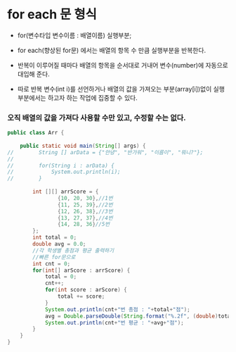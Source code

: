 # for each 문 형식
- for(변수타입 변수이름 : 배열이름)
  실행부분;
  
- for each(향상된 for문) 에서는 배열의 항목 수 만큼 실행부분을 반복한다.
- 반복이 이루어질 때마다 배열의 항목을 순서대로 거내어 변수(number)에 자동으로 대입해 준다.

- 따로 반복 변수(int i)를 선언하거나 배열의 값을 가져오는 부분(array[i])없이 실행부분에서는 하고자 하는 작업에 집중할 수 있다.

### 오직 배열의 값을 가져다 사용할 수만 있고, 수정할 수는 없다.
```java
public class Arr {
    
    public static void main(String[] args) {
//        String [] arData = {"안녕", "반가워", "이름이", "뭐니?"};
//        
//        for(String i : arData) {
//            System.out.println(i);
//        }
        
        int [][] arrScore = {
                {10, 20, 30},//1번
                {11, 25, 39},//2번
                {12, 26, 38},//3번
                {13, 27, 37},//4번
                {14, 28, 36}//5번
        };
        int total = 0;
        double avg = 0.0;
        //각 학생별 총점과 평균 출력하기
        //빠른 for문으로
        int cnt = 0;
        for(int[] arScore : arrScore) {
            total = 0;
            cnt++;
            for(int score : arScore) {
                total += score;
            }
            System.out.println(cnt+"번 총점 : "+total+"점");
            avg = Double.parseDouble(String.format("%.2f", (double)total/arScore.length));
            System.out.println(cnt+"번 평균 : "+avg+"점");
        }
    }
}

```
  
